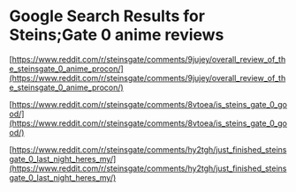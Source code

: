 # Google Search Results for Steins;Gate 0 anime reviews
[https://www.reddit.com/r/steinsgate/comments/9jujey/overall_review_of_the_steinsgate_0_anime_procon/](https://www.reddit.com/r/steinsgate/comments/9jujey/overall_review_of_the_steinsgate_0_anime_procon/)

[https://www.reddit.com/r/steinsgate/comments/8vtoea/is_steins_gate_0_good/](https://www.reddit.com/r/steinsgate/comments/8vtoea/is_steins_gate_0_good/)

[https://www.reddit.com/r/steinsgate/comments/hy2tgh/just_finished_steinsgate_0_last_night_heres_my/](https://www.reddit.com/r/steinsgate/comments/hy2tgh/just_finished_steinsgate_0_last_night_heres_my/)

